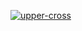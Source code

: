 [![upper-cross](https://github.com/g0t4/course-gh-actions/actions/workflows/upper-cross.yml/badge.svg)](https://github.com/g0t4/course-gh-actions/actions/workflows/upper-cross.yml)